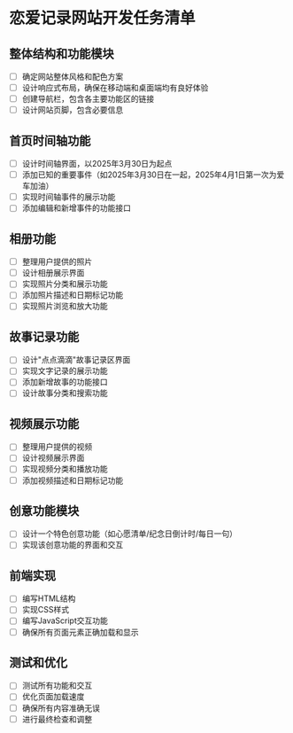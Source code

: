 # 恋爱记录网站开发任务清单

## 整体结构和功能模块
- [ ] 确定网站整体风格和配色方案
- [ ] 设计响应式布局，确保在移动端和桌面端均有良好体验
- [ ] 创建导航栏，包含各主要功能区的链接
- [ ] 设计网站页脚，包含必要信息

## 首页时间轴功能
- [ ] 设计时间轴界面，以2025年3月30日为起点
- [ ] 添加已知的重要事件（如2025年3月30日在一起，2025年4月1日第一次为爱车加油）
- [ ] 实现时间轴事件的展示功能
- [ ] 添加编辑和新增事件的功能接口

## 相册功能
- [ ] 整理用户提供的照片
- [ ] 设计相册展示界面
- [ ] 实现照片分类和展示功能
- [ ] 添加照片描述和日期标记功能
- [ ] 实现照片浏览和放大功能

## 故事记录功能
- [ ] 设计"点点滴滴"故事记录区界面
- [ ] 实现文字记录的展示功能
- [ ] 添加新增故事的功能接口
- [ ] 设计故事分类和搜索功能

## 视频展示功能
- [ ] 整理用户提供的视频
- [ ] 设计视频展示界面
- [ ] 实现视频分类和播放功能
- [ ] 添加视频描述和日期标记功能

## 创意功能模块
- [ ] 设计一个特色创意功能（如心愿清单/纪念日倒计时/每日一句）
- [ ] 实现该创意功能的界面和交互

## 前端实现
- [ ] 编写HTML结构
- [ ] 实现CSS样式
- [ ] 编写JavaScript交互功能
- [ ] 确保所有页面元素正确加载和显示

## 测试和优化
- [ ] 测试所有功能和交互
- [ ] 优化页面加载速度
- [ ] 确保所有内容准确无误
- [ ] 进行最终检查和调整
